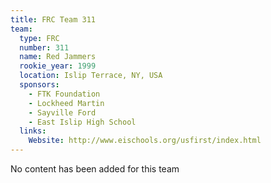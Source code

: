 ```yaml
---
title: FRC Team 311
team:
  type: FRC
  number: 311
  name: Red Jammers
  rookie_year: 1999
  location: Islip Terrace, NY, USA
  sponsors:
    - FTK Foundation
    - Lockheed Martin
    - Sayville Ford
    - East Islip High School
  links:
    Website: http://www.eischools.org/usfirst/index.html
---
```

No content has been added for this team